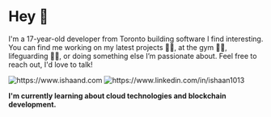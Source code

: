 
# Hey 👋

I'm a 17-year-old developer from Toronto building software I find interesting. You can find me working on my latest projects 👨‍💻, at the gym 🏋🏽, lifeguarding 🏊🏽, or doing something else I’m passionate about. Feel free to reach out, I'd love to talk!

<p>
  <a href="https://www.ishaand.com/" style="text-decoration:none;">
    <img src="https://img.shields.io/badge/-Portfolio-000?style=for-the-badge&amp;logo=Nextdotjs&amp;logoColor=white&amp;link=https://www.ishaand.com/"alt="https://www.ishaand.com">
  </a>
  <a href="https://www.linkedin.com/in/ishaan1013" style="text-decoration:none;">
    <img src="https://img.shields.io/badge/-LinkedIn-000?style=for-the-badge&amp;logo=linkedin&amp;logoColor=white&amp;link=https://www.linkedin.com/in/ishaan1013"alt="https://www.linkedin.com/in/ishaan1013">
  </a>
</p>

**I'm currently learning about cloud technologies and blockchain development.**
